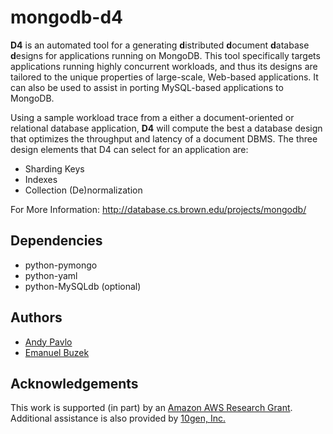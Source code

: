 # mongodb-d4

**D4** is an automated tool for a generating **d**istributed **d**ocument **d**atabase **d**esigns for applications
running on MongoDB. This tool specifically targets applications running highly concurrent workloads, and thus its
designs are tailored to the unique properties of large-scale, Web-based applications. It can also be used to assist
in porting MySQL-based applications to MongoDB.

Using a sample workload trace from a either a document-oriented or relational database application, **D4** will compute
the best a database design that optimizes the throughput and latency of a document DBMS. The three design elements that
D4 can select for an application are:

+ Sharding Keys
+ Indexes
+ Collection (De)normalization

For More Information: <http://database.cs.brown.edu/projects/mongodb/>

## Dependencies
+ python-pymongo
+ python-yaml
+ python-MySQLdb (optional)

## Authors
+ [Andy Pavlo](http://www.cs.brown.edu/~pavlo)
+ [Emanuel Buzek](http://www.linkedin.com/pub/emanuel-buzek/2/655/b04)


## Acknowledgements
This work is supported (in part) by an [Amazon AWS Research Grant](http://aws.amazon.com/education/).
Additional assistance is also provided by [10gen, Inc.](http://10gen.com)